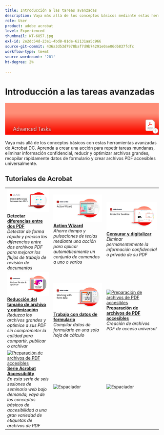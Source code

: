 ```yaml
---
title: Introducción a las tareas avanzadas
description: Vaya más allá de los conceptos básicos mediante estas herramientas avanzadas en Acrobat
role: User
product: adobe acrobat
level: Experienced
thumbnail: KT-6857.jpg
exl-id: 2e2dc54d-23e1-4bd8-81de-62131aa5c966
source-git-commit: 436a3d53d7978baf7d9b74291e0ae06d6837fdfc
workflow-type: tm+mt
source-wordcount: '201'
ht-degree: 2%

---
```


# Introducción a las tareas avanzadas

![Imagen de inicio de Acrobat](../assets/Hero-AdvancedTasks.png)

Vaya más allá de los conceptos básicos con estas herramientas avanzadas de Acrobat DC. Aprenda a crear una acción para repetir tareas mundanas, eliminar información confidencial, reducir y optimizar archivos grandes, recopilar rápidamente datos de formulario y crear archivos PDF accesibles universalmente.

## Tutoriales de Acrobat

<table style="table-layout:fixed">
<tr>
  <td>
    <a href="compare.md">
      <img alt="Detectar diferencias entre dos PDF" src="../assets/Compare_1280.png" />
    </a>
    <div>
    <a href="compare.md"><strong>Detectar diferencias entre dos PDF</strong></a>
    </div>
    <em>Detectar de forma rápida y precisa las diferencias entre dos archivos PDF para mejorar los flujos de trabajo de revisión de documentos</em>
    <br>
  </td>
  <td>
    <a href="action.md">
      <img alt="Action Wizard" src="../assets/Action.jpg" />
    </a>
    <div>
    <a href="action.md"><strong>Action Wizard</strong></a>
    </div>
    <em>Ahorre tiempo y pulsaciones de teclas mediante una acción para aplicar automáticamente un conjunto de comandos a uno o varios</em>
    <br>
  </td>
  <td>
    <a href="redact.md">
      <img alt="Censurar y digitalizar" src="../assets/Redact.jpg" />
    </a>
    <div>
    <a href="redact.md"><strong>Censurar y digitalizar</strong></a>
    </div>
    <em>Eliminar permanentemente la información confidencial o privada de su PDF</em>
    <br>
  </td>  
</tr>
<tr>
  <td>
    <a href="reduce.md">
      <img alt="Reducción del tamaño de archivo y optimización" src="../assets/Reduce.jpg" />
    </a>
    <div>
    <a href="reduce.md"><strong>Reducción del tamaño de archivo y optimización</strong></a>
    </div>
    <em>Reduzca los archivos grandes y optimice a sus PDF sin comprometer la calidad para compartir, publicar o archivar</em>
    <br>
  </td>
  <td>
    <a href="formdata.md">
      <img alt="Action Wizard" src="../assets/FormData.jpg" />
    </a>
    <div>
    <a href="formdata.md"><strong>Trabajo con datos de formulario</strong></a>
    </div>
    <em>Compilar datos de formulario en una sola hoja de cálculo</em>
    <br>
  </td>
  <td>
    <a href="accessibility.md">
      <img alt="Preparación de archivos de PDF accesibles" src="../assets/PreparingAccessible.jpg" />
    </a>
    <div>
    <a href="accessibility.md"><strong>Preparación de archivos de PDF accesibles</strong></a>
    </div>
    <em>Creación de archivos PDF de acceso universal</em>
    <br>
  </td>
</tr>
<tr>
  <td>
    <a href="accessibility-series.md">
      <img alt="Preparación de archivos de PDF accesibles" src="../assets/Accessibilityseries_1280.png" />
    </a>
    <div>
    <a href="accessibility-series.md"><strong>Serie Acrobat Accessibility</strong></a>
    </div>
    <em>En esta serie de seis sesiones de seminario web bajo demanda, vaya de los conceptos básicos de accesibilidad a una gran variedad de etiquetas de archivos de PDF</em>
    <br>
  </td>
  <td>
   <img alt="Espaciador" src="../assets/Whitespacer.png" />
    <div>
    <br>
  </td>
  <td>
   <img alt="Espaciador" src="../assets/Whitespacer.png" />
    <div>
    <br>
  </td>
</tr>
</table>
